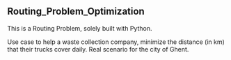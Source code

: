 ## Routing_Problem_Optimization

This is a Routing Problem, solely built with Python. 

Use case to help a waste collection company, minimize the distance (in km) that their trucks cover daily. 
Real scenario for the city of Ghent. 



